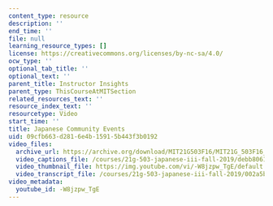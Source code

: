 ```yaml
---
content_type: resource
description: ''
end_time: ''
file: null
learning_resource_types: []
license: https://creativecommons.org/licenses/by-nc-sa/4.0/
ocw_type: ''
optional_tab_title: ''
optional_text: ''
parent_title: Instructor Insights
parent_type: ThisCourseAtMITSection
related_resources_text: ''
resource_index_text: ''
resourcetype: Video
start_time: ''
title: Japanese Community Events
uid: 09cfb663-d281-6e4b-1591-5b443f3b0192
video_files:
  archive_url: https://archive.org/download/MIT21G503F16/MIT21G_503F16_track11_en_300k.mp4
  video_captions_file: /courses/21g-503-japanese-iii-fall-2019/debb8061c98657e39cbdd3a7d4049c5a_-W8jzpw_TgE.vtt
  video_thumbnail_file: https://img.youtube.com/vi/-W8jzpw_TgE/default.jpg
  video_transcript_file: /courses/21g-503-japanese-iii-fall-2019/002a5b24424332cb7f59f060e00130ac_-W8jzpw_TgE.pdf
video_metadata:
  youtube_id: -W8jzpw_TgE
---
```

